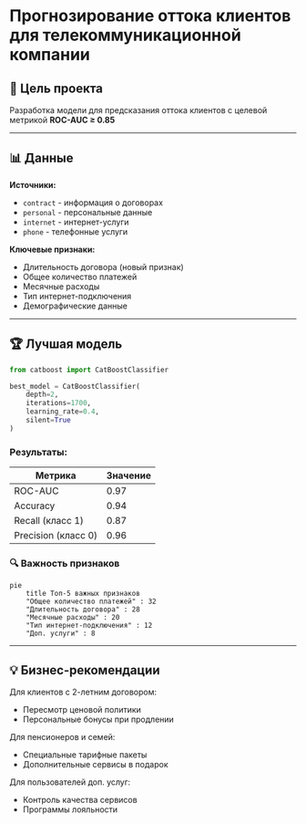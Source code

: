 # Прогнозирование оттока клиентов для телекоммуникационной компании

## 📌 Цель проекта
Разработка модели для предсказания оттока клиентов с целевой метрикой **ROC-AUC ≥ 0.85**

----

## 📊 Данные
**Источники:**
- `contract` - информация о договорах
- `personal` - персональные данные
- `internet` - интернет-услуги
- `phone` - телефонные услуги

**Ключевые признаки:**
- Длительность договора (новый признак)
- Общее количество платежей
- Месячные расходы
- Тип интернет-подключения
- Демографические данные

----

## 🏆 Лучшая модель
```python
from catboost import CatBoostClassifier

best_model = CatBoostClassifier(
    depth=2,
    iterations=1700,
    learning_rate=0.4,
    silent=True
)
```
### Результаты:

| Метрика	| Значение |
|---------|-----------|
| ROC-AUC	| 0.97 |
| Accuracy	| 0.94 |
| Recall (класс 1) |	0.87 |
| Precision (класс 0) |	0.96 |

### 🔍 Важность признаков
```mermaid
pie
    title Топ-5 важных признаков
    "Общее количество платежей" : 32
    "Длительность договора" : 28
    "Месячные расходы" : 20
    "Тип интернет-подключения" : 12
    "Доп. услуги" : 8
```
----

## 💡 Бизнес-рекомендации
Для клиентов с 2-летним договором:
 - Пересмотр ценовой политики
 - Персональные бонусы при продлении

Для пенсионеров и семей:
 - Специальные тарифные пакеты
 - Дополнительные сервисы в подарок

Для пользователей доп. услуг:
 - Контроль качества сервисов
 - Программы лояльности
